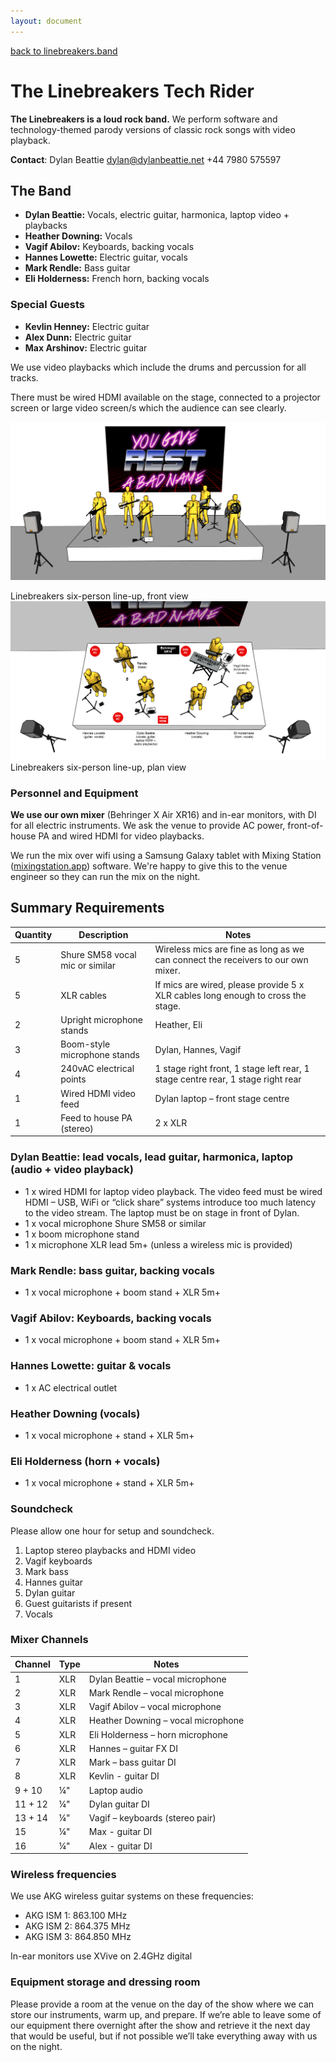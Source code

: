 ```yaml
---
layout: document
---
```

<a href="/">back to linebreakers.band</a>
# The Linebreakers Tech Rider

**The Linebreakers is a loud rock band.** We perform software and technology-themed parody versions of classic rock songs with video playback.

**Contact**: Dylan Beattie dylan@dylanbeattie.net +44 7980 575597

## The Band

* **Dylan Beattie:** Vocals, electric guitar, harmonica, laptop video + playbacks
* **Heather Downing:** Vocals
* **Vagif Abilov:** Keyboards, backing vocals
* **Hannes Lowette:** Electric guitar, vocals
* **Mark Rendle:** Bass guitar
* **Eli Holderness:** French horn, backing vocals

### Special Guests

* **Kevlin Henney:** Electric guitar
* **Alex Dunn:** Electric guitar
* **Max Arshinov:** Electric guitar

We use video playbacks which include the drums and percussion for all tracks.

There must be wired HDMI available on the stage, connected to a projector screen or large video screen/s which the audience can see clearly.

<a href="/images/linebreakers-2024-stage-plot-front.png"><img src="/images/linebreakers-2024-stage-plot-front.png" /></a>
<figcaption>Linebreakers six-person line-up, front view</figcaption>
<a href="/images/linebreakers-2024-stage-plot-top.png"><img src="/images/linebreakers-2024-stage-plot-top.png" /></a>
<figcaption>Linebreakers six-person line-up, plan view</figcaption>

### Personnel and Equipment

**We use our own mixer** (Behringer X Air XR16) and in-ear monitors, with DI for all electric instruments. We ask the venue to provide AC power, front-of-house PA and wired HDMI for video playbacks.

We run the mix over wifi using a Samsung Galaxy tablet with Mixing Station ([mixingstation.app](https://mixingstation.app/)) software.  We're happy to give this to the venue engineer so they can run the mix on the night.

## Summary Requirements

| Quantity | Description                     | Notes                                                                            |
| -------- | ------------------------------- | -------------------------------------------------------------------------------- |
| 5        | Shure SM58 vocal mic or similar | Wireless mics are fine as long as we can connect the receivers to our own mixer. |
| 5        | XLR cables                      | If mics are wired, please provide 5 x XLR cables long enough to cross the stage. |
| 2        | Upright microphone stands       | Heather, Eli                                                                     |
| 3        | Boom-style microphone stands    | Dylan, Hannes, Vagif                                                             |
| 4        | 240vAC electrical points        | 1 stage right front, 1 stage left rear, 1 stage centre rear, 1 stage right rear  |
| 1        | Wired HDMI video feed           | Dylan laptop – front stage centre                                                |
| 1        | Feed to house PA (stereo)       | 2 x XLR                                                                          |

### Dylan Beattie: lead vocals, lead guitar, harmonica, laptop (audio + video playback)

* 1 x wired HDMI for laptop video playback. The video feed must be wired HDMI – USB, WiFi or “click share” systems introduce too much latency to the video stream. The laptop must be on stage in front of Dylan.
* 1 x vocal microphone Shure SM58 or similar
* 1 x boom microphone stand
* 1 x microphone XLR lead 5m+ (unless a wireless mic is provided)

### Mark Rendle: bass guitar, backing vocals

* 1 x vocal microphone + boom stand + XLR 5m+

### Vagif Abilov: Keyboards, backing vocals

* 1 x vocal microphone + boom stand + XLR 5m+

### Hannes Lowette: guitar & vocals

* 1 x AC electrical outlet

### Heather Downing (vocals)

* 1 x vocal microphone + stand + XLR 5m+

### Eli Holderness (horn + vocals)

* 1 x vocal microphone + stand + XLR 5m+

### Soundcheck

Please allow one hour for setup and soundcheck.

1. Laptop stereo playbacks and HDMI video
2. Vagif keyboards
3. Mark bass
4. Hannes guitar
5. Dylan guitar
6. Guest guitarists if present
7. Vocals

### Mixer Channels

| Channel | Type | Notes                              |
| ------- | ---- | ---------------------------------- |
| 1       | XLR  | Dylan Beattie – vocal microphone   |
| 2       | XLR  | Mark Rendle – vocal microphone     |
| 3       | XLR  | Vagif Abilov – vocal microphone    |
| 4       | XLR  | Heather Downing – vocal microphone |
| 5       | XLR  | Eli Holderness – horn microphone   |
| 6       | XLR  | Hannes – guitar FX DI              |
| 7       | XLR  | Mark – bass guitar DI              |
| 8       | XLR  | Kevlin - guitar DI                 |
| 9 + 10  | ¼"   | Laptop audio                       |
| 11 + 12 | ¼"   | Dylan guitar DI                    |
| 13 + 14 | ¼"   | Vagif – keyboards (stereo pair)    |
| 15      | ¼"   | Max - guitar DI                    |
| 16      | ¼"   | Alex - guitar DI                   |

### Wireless frequencies

We use AKG wireless guitar systems on these frequencies:

* AKG ISM 1: 863.100 MHz
* AKG ISM 2: 864.375 MHz
* AKG ISM 3: 864.850 MHz

In-ear monitors use XVive on 2.4GHz digital

### Equipment storage and dressing room

Please provide a room at the venue on the day of the show where we can store our instruments, warm up, and prepare. If we’re able to leave some of our equipment there overnight after the show and retrieve it the next day that would be useful, but if not possible we’ll take everything away with us on the night.